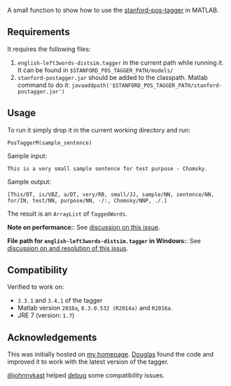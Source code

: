 A small function to show how to use the [stanford-pos-tagger](http://nlp.stanford.edu/software/tagger.shtml) in MATLAB.

## Requirements

It requires the following files:

  1. `english-left3words-distsim.tagger` in the current path while running it. It can be found in `$STANFORD_POS_TAGGER_PATH/models/`
  2. `stanford-postagger.jar` should be added to the classpath.
     Matlab command to do it: `javaaddpath('$STANFORD_POS_TAGGER_PATH/stanford-postagger.jar')`

## Usage

To run it simply drop it in the current working directory and run:

    PosTaggerM(sample_sentence)

Sample input: 

    This is a very small sample sentence for test purpose - Chomsky.

Sample output: 

    [This/DT, is/VBZ, a/DT, very/RB, small/JJ, sample/NN, sentence/NN, for/IN, test/NN, purpose/NN, -/:, Chomsky/NNP, ./.]

The result is an `ArrayList` of `TaggedWords`.

**Note on performance:**: See [discussion on this issue](https://github.com/musically-ut/matlab-stanford-postagger/issues/1#issuecomment-275590128).

**File path for `english-left3words-distsim.tagger` in Windows:**: See [discussion on and resolution of this issus](https://github.com/musically-ut/matlab-stanford-postagger/issues/3).

## Compatibility

Verified to work on:

 - `3.3.1` and `3.4.1` of the tagger
 - Matlab version `2010a`, `8.3.0.532 (R2014a)` and `R2016a`.
 - JRE 7 (version: `1.7`)

## Acknowledgements

This was initially hosted on [my homepage](http://utkarshu.in/PosTaggerM.m).
[Douglas](https://plus.google.com/u/2/116294795843827001984/posts) found the code
and improved it to work with the latest version of the tagger.

[@johnnykast](https://github.com/johnnykast) helped [debug](https://github.com/musically-ut/matlab-stanford-postagger/issues/1) some compatibility issues.
